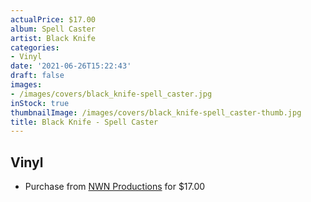 ```yaml
---
actualPrice: $17.00
album: Spell Caster
artist: Black Knife
categories:
- Vinyl
date: '2021-06-26T15:22:43'
draft: false
images:
- /images/covers/black_knife-spell_caster.jpg
inStock: true
thumbnailImage: /images/covers/black_knife-spell_caster-thumb.jpg
title: Black Knife - Spell Caster
---
```


## Vinyl
* Purchase from [NWN Productions](http://shop.nwnprod.com/index.php?route=product/product&path=75&product_id=8353&sort=pd.name&order=ASC) for $17.00
